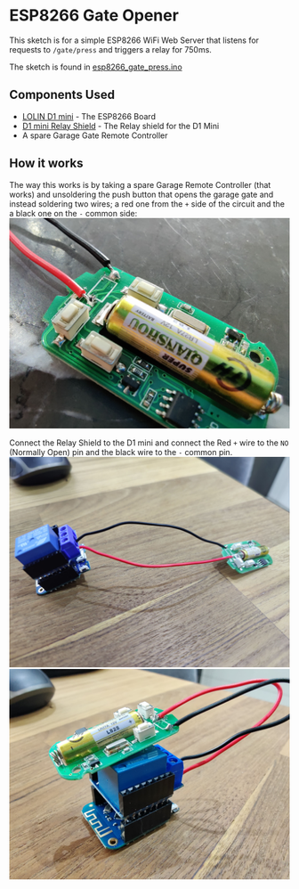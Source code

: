 # ESP8266 Gate Opener

This sketch is for a simple ESP8266 WiFi Web Server that listens for requests to `/gate/press` and triggers a relay for 750ms.

The sketch is found in [esp8266_gate_press.ino](esp8266_gate_press.ino)

## Components Used
* [LOLIN D1 mini](https://docs.wemos.cc/en/latest/d1/d1_mini.html) - The ESP8266 Board
* [D1 mini Relay Shield](https://docs.wemos.cc/en/latest/d1_mini_shiled/relay.html) - The Relay shield for the D1 Mini
* A spare Garage Gate Remote Controller

## How it works
The way this works is by taking a spare Garage Remote Controller (that works) and unsoldering the push button that opens the garage gate and instead soldering two wires; a red one from the `+` side of the circuit and the a black one on the `-` common side: ![Soldering wires on remote control](images/IMG_20200921_160950-min.jpg)

Connect the Relay Shield to the D1 mini and connect the Red `+` wire to the `NO` (Normally Open) pin and the black wire to the `-` common pin.
![Connected to the Relay Shield](images/IMG_20200930_122635-min.jpg) ![Connected to the Relay Shield 2](images/IMG_20200930_122709-min.jpg)
